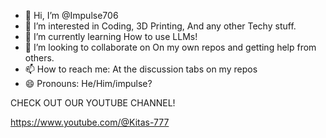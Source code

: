 - 👋 Hi, I’m @Impulse706
- 👀 I’m interested in Coding, 3D Printing, And any other Techy stuff.
- 🌱 I’m currently learning How to use LLMs!
- 💞️ I’m looking to collaborate on On my own repos and getting help from others.
- 📫 How to reach me: At the discussion tabs on my repos 
- 😄 Pronouns: He/Him/impulse?

CHECK OUT OUR YOUTUBE CHANNEL!

https://www.youtube.com/@Kitas-777
